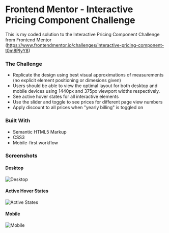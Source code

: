# Frontend Mentor - Interactive Pricing Component Challenge

This is my coded solution to the Interactive Pricing Component Challenge from Frontend Mentor (https://www.frontendmentor.io/challenges/interactive-pricing-component-t0m8PIyY8)

### The Challenge
 - Replicate the design using best visual approximations of measurements (no explicit element positioning or dimesions given) 
- Users should be able to view the optimal layout for both desktop and mobile devices using 1440px and 375px viewport widths respectively.
- See active hover states for all interactive elements
- Use the slider and toggle to see prices for different page view numbers
- Apply discount to all prices when "yearly billing" is toggled on


### Built With
- Semantic HTML5 Markup
- CSS3
- Mobile-first workflow

### Screenshots

#### Desktop
![Desktop](./Screenshots/interactive-pricing-desktop.png)

#### Active Hover States
![Active States](./Screenshots/interactive-pricing-active.png)

#### Mobile
![Mobile](./Screenshots/interactive-pricing-mobile.png)
